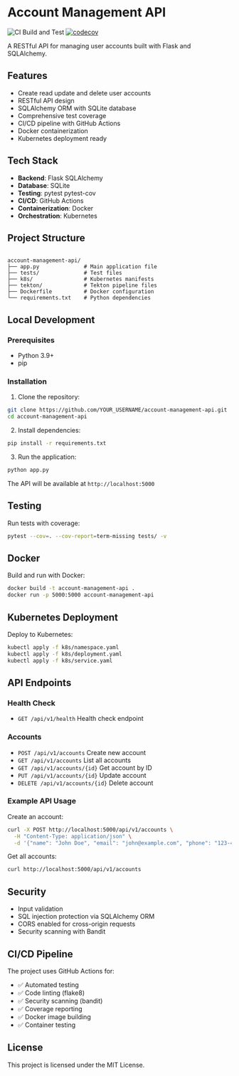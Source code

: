 # Account Management API

![CI Build and Test](https://github.com/nuranferhan/account-management-api/workflows/CI%20Build%20and%20Test/badge.svg)
[![codecov](https://codecov.io/gh/nuranferhan/account-management-api/branch/main/graph/badge.svg)](https://codecov.io/gh/nuranferhan/account-management-api)

A RESTful API for managing user accounts built with Flask and SQLAlchemy.

## Features

- Create read update and delete user accounts
- RESTful API design
- SQLAlchemy ORM with SQLite database
- Comprehensive test coverage
- CI/CD pipeline with GitHub Actions
- Docker containerization
- Kubernetes deployment ready

## Tech Stack

- **Backend**: Flask SQLAlchemy
- **Database**: SQLite
- **Testing**: pytest pytest-cov
- **CI/CD**: GitHub Actions
- **Containerization**: Docker
- **Orchestration**: Kubernetes

## Project Structure

```

account-management-api/
├── app.py              # Main application file
├── tests/              # Test files
├── k8s/                # Kubernetes manifests
├── tekton/             # Tekton pipeline files
├── Dockerfile          # Docker configuration
└── requirements.txt    # Python dependencies

````

## Local Development

### Prerequisites
- Python 3.9+
- pip

### Installation

1. Clone the repository:
```bash
git clone https://github.com/YOUR_USERNAME/account-management-api.git
cd account-management-api
````

2. Install dependencies:

```bash
pip install -r requirements.txt
```

3. Run the application:

```bash
python app.py
```

The API will be available at `http://localhost:5000`

## Testing

Run tests with coverage:

```bash
pytest --cov=. --cov-report=term-missing tests/ -v
```

## Docker

Build and run with Docker:

```bash
docker build -t account-management-api .
docker run -p 5000:5000 account-management-api
```

## Kubernetes Deployment

Deploy to Kubernetes:

```bash
kubectl apply -f k8s/namespace.yaml
kubectl apply -f k8s/deployment.yaml
kubectl apply -f k8s/service.yaml
```

## API Endpoints

### Health Check

* `GET /api/v1/health` Health check endpoint

### Accounts

* `POST /api/v1/accounts` Create new account
* `GET /api/v1/accounts` List all accounts
* `GET /api/v1/accounts/{id}` Get account by ID
* `PUT /api/v1/accounts/{id}` Update account
* `DELETE /api/v1/accounts/{id}` Delete account

### Example API Usage

Create an account:

```bash
curl -X POST http://localhost:5000/api/v1/accounts \
  -H "Content-Type: application/json" \
  -d '{"name": "John Doe", "email": "john@example.com", "phone": "123-456-7890"}'
```

Get all accounts:

```bash
curl http://localhost:5000/api/v1/accounts
```

## Security

* Input validation
* SQL injection protection via SQLAlchemy ORM
* CORS enabled for cross-origin requests
* Security scanning with Bandit

## CI/CD Pipeline

The project uses GitHub Actions for:

* ✅ Automated testing
* ✅ Code linting (flake8)
* ✅ Security scanning (bandit)
* ✅ Coverage reporting
* ✅ Docker image building
* ✅ Container testing

## License

This project is licensed under the MIT License.


